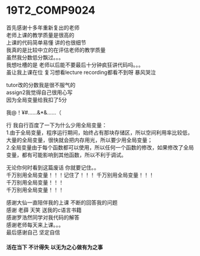 # 19T2_COMP9024


首先感谢十多年重新复出的老师  
老师上课的教学质量是很高的  
上课的代码简单易懂 讲的也很细节   
我真的是比较中立的在评估老师的教学质量  
虽然我分数低分飘过。。。  
我想吐槽的是 老师以后能不要最后十分钟疯狂讲代码吗。。。  
虽让我上课在位 复习想看lecture recording都看不到呀 暴风哭泣  
  
tutor改的分数我是很不服气的  
assign2我觉得自己很用心写  
因为全局变量给我扣了5分  
  
我@！¥#……&*&……（  
  
行 我自行百度了一下为什么少用全局变量：  
1.由于全局变量，程序运行期间，始终占有那块存储区，所以空间利用率比较低，大量的全局变量，很快就会把内存用光，所以要少用全局变量；  
2.全局变量由于每个函数都可以使用，所以任何一个函数的修改，如果修改了全局变量，都有可能影响到其他函数，所以不利于调试。  
  
无论你何时看到这篇废话 你就要记住。。  
千万别用全局变量！！！记住了！！！
千万别用全局变量！！！  
千万别用全局变量！！！  
千万别用全局变量！！！  
  
感谢大仙一直陪伴我的上课 不断的回答我的问题  
感谢 老薛 天笑 送我的c语言书籍  
感谢罗浩然同学对我代码的解答  
感谢老师每天来上课。。。  
最后感谢自己  坚定自信    
  
#### 活在当下 不计得失 以无为之心做有为之事    
